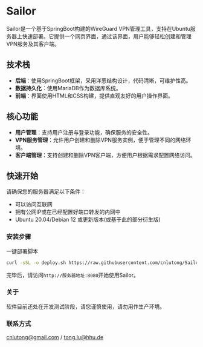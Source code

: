 # **Sailor**

Sailor是一个基于SpringBoot构建的WireGuard VPN管理工具，支持在Ubuntu服务器上快速部署。它提供一个网页界面，通过该界面，用户能够轻松创建和管理VPN服务及其客户端。

## **技术栈**

- **后端**：使用SpringBoot框架，采用洋葱结构设计，代码清晰，可维护性高。
- **数据持久化**：使用MariaDB作为数据库系统。
- **前端**：界面使用HTML和CSS构建，提供直观友好的用户操作界面。

## **核心功能**

- **用户管理**：支持用户注册与登录功能，确保服务的安全性。
- **VPN服务管理**：允许用户创建和删除VPN服务实例，便于管理不同的网络环境。
- **客户端管理**：支持创建和删除VPN客户端，方便用户根据需求配置网络访问。

## **快速开始**

请确保您的服务器满足以下条件：

- 可以访问互联网
- 拥有公网IP或在已经配置好端口转发的内网中
- Ubuntu 20.04/Debian 12 或更新版本(或基于此的部分衍生版)

### **安装步骤**

一键部署脚本

```bash
curl -sSL -o deploy.sh https://raw.githubusercontent.com/cnlutong/Sailor/master/deploy.sh && chmod +x deploy.sh && sudo ./deploy.sh
```

完毕后，请访问`http://服务器地址:8080`开始使用Sailor。

### **关于**

软件目前还处在开发测试阶段，请您谨慎使用，请勿用作生产环境。

### **联系方式**

cnlutong@gmail.com / tong.lu@hhu.de
